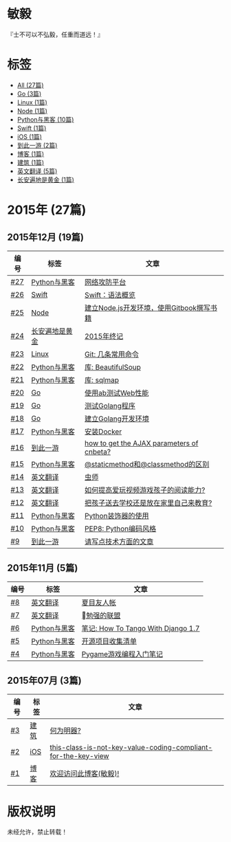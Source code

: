 # 敏毅

『士不可以不弘毅，任重而道远！』

# 标签

- [All (27篇)](https://github.com/LeslieZhu/MinYi/labels)
- [Go (3篇)](https://github.com/LeslieZhu/MinYi/labels/Go)
- [Linux (1篇)](https://github.com/LeslieZhu/MinYi/labels/Linux)
- [Node (1篇)](https://github.com/LeslieZhu/MinYi/labels/Node)
- [Python与黑客 (10篇)](https://github.com/LeslieZhu/MinYi/labels/Python与黑客)
- [Swift (1篇)](https://github.com/LeslieZhu/MinYi/labels/Swift)
- [iOS (1篇)](https://github.com/LeslieZhu/MinYi/labels/iOS)
- [到此一游 (2篇)](https://github.com/LeslieZhu/MinYi/labels/到此一游)
- [博客 (1篇)](https://github.com/LeslieZhu/MinYi/labels/博客)
- [建筑 (1篇)](https://github.com/LeslieZhu/MinYi/labels/建筑)
- [英文翻译 (5篇)](https://github.com/LeslieZhu/MinYi/labels/英文翻译)
- [长安遍地是黄金 (1篇)](https://github.com/LeslieZhu/MinYi/labels/长安遍地是黄金)

# 2015年 (27篇)

## 2015年12月 (19篇)

编号 | 标签 | 文章
-----|------|----
[#27](https://github.com/LeslieZhu/MinYi/issues/27)|[Python与黑客](https://github.com/LeslieZhu/MinYi/labels/Python与黑客)|[网络攻防平台](https://github.com/LeslieZhu/MinYi/issues/27)
[#26](https://github.com/LeslieZhu/MinYi/issues/26)|[Swift](https://github.com/LeslieZhu/MinYi/labels/Swift)|[Swift：语法概览](https://github.com/LeslieZhu/MinYi/issues/26)
[#25](https://github.com/LeslieZhu/MinYi/issues/25)|[Node](https://github.com/LeslieZhu/MinYi/labels/Node)|[建立Node.js开发环境，使用Gitbook撰写书籍](https://github.com/LeslieZhu/MinYi/issues/25)
[#24](https://github.com/LeslieZhu/MinYi/issues/24)|[长安遍地是黄金](https://github.com/LeslieZhu/MinYi/labels/长安遍地是黄金)|[2015年终记](https://github.com/LeslieZhu/MinYi/issues/24)
[#23](https://github.com/LeslieZhu/MinYi/issues/23)|[Linux](https://github.com/LeslieZhu/MinYi/labels/Linux)|[Git: 几条常用命令](https://github.com/LeslieZhu/MinYi/issues/23)
[#22](https://github.com/LeslieZhu/MinYi/issues/22)|[Python与黑客](https://github.com/LeslieZhu/MinYi/labels/Python与黑客)|[库: BeautifulSoup](https://github.com/LeslieZhu/MinYi/issues/22)
[#21](https://github.com/LeslieZhu/MinYi/issues/21)|[Python与黑客](https://github.com/LeslieZhu/MinYi/labels/Python与黑客)|[库: sqlmap](https://github.com/LeslieZhu/MinYi/issues/21)
[#20](https://github.com/LeslieZhu/MinYi/issues/20)|[Go](https://github.com/LeslieZhu/MinYi/labels/Go)|[使用ab测试Web性能](https://github.com/LeslieZhu/MinYi/issues/20)
[#19](https://github.com/LeslieZhu/MinYi/issues/19)|[Go](https://github.com/LeslieZhu/MinYi/labels/Go)|[测试Golang程序](https://github.com/LeslieZhu/MinYi/issues/19)
[#18](https://github.com/LeslieZhu/MinYi/issues/18)|[Go](https://github.com/LeslieZhu/MinYi/labels/Go)|[建立Golang开发环境](https://github.com/LeslieZhu/MinYi/issues/18)
[#17](https://github.com/LeslieZhu/MinYi/issues/17)|[Python与黑客](https://github.com/LeslieZhu/MinYi/labels/Python与黑客)|[安装Docker](https://github.com/LeslieZhu/MinYi/issues/17)
[#16](https://github.com/LeslieZhu/MinYi/issues/16)|[到此一游](https://github.com/LeslieZhu/MinYi/labels/到此一游)|[how to get the AJAX parameters of cnbeta?](https://github.com/LeslieZhu/MinYi/issues/16)
[#15](https://github.com/LeslieZhu/MinYi/issues/15)|[Python与黑客](https://github.com/LeslieZhu/MinYi/labels/Python与黑客)|[@staticmethod和@classmethod的区别](https://github.com/LeslieZhu/MinYi/issues/15)
[#14](https://github.com/LeslieZhu/MinYi/issues/14)|[英文翻译](https://github.com/LeslieZhu/MinYi/labels/英文翻译)|[虫师](https://github.com/LeslieZhu/MinYi/issues/14)
[#13](https://github.com/LeslieZhu/MinYi/issues/13)|[英文翻译](https://github.com/LeslieZhu/MinYi/labels/英文翻译)|[如何提高爱玩视频游戏孩子的阅读能力?](https://github.com/LeslieZhu/MinYi/issues/13)
[#12](https://github.com/LeslieZhu/MinYi/issues/12)|[英文翻译](https://github.com/LeslieZhu/MinYi/labels/英文翻译)|[把孩子送去学校还是放在家里自己来教育?](https://github.com/LeslieZhu/MinYi/issues/12)
[#11](https://github.com/LeslieZhu/MinYi/issues/11)|[Python与黑客](https://github.com/LeslieZhu/MinYi/labels/Python与黑客)|[Python装饰器的使用](https://github.com/LeslieZhu/MinYi/issues/11)
[#10](https://github.com/LeslieZhu/MinYi/issues/10)|[Python与黑客](https://github.com/LeslieZhu/MinYi/labels/Python与黑客)|[PEP8: Python编码风格](https://github.com/LeslieZhu/MinYi/issues/10)
[#9](https://github.com/LeslieZhu/MinYi/issues/9)|[到此一游](https://github.com/LeslieZhu/MinYi/labels/到此一游)|[请写点技术方面的文章](https://github.com/LeslieZhu/MinYi/issues/9)

## 2015年11月 (5篇)

编号 | 标签 | 文章
-----|------|----
[#8](https://github.com/LeslieZhu/MinYi/issues/8)|[英文翻译](https://github.com/LeslieZhu/MinYi/labels/英文翻译)|[夏目友人帐](https://github.com/LeslieZhu/MinYi/issues/8)
[#7](https://github.com/LeslieZhu/MinYi/issues/7)|[英文翻译](https://github.com/LeslieZhu/MinYi/labels/英文翻译)|[勉强的联盟](https://github.com/LeslieZhu/MinYi/issues/7)
[#6](https://github.com/LeslieZhu/MinYi/issues/6)|[Python与黑客](https://github.com/LeslieZhu/MinYi/labels/Python与黑客)|[笔记: How To Tango With Django 1.7](https://github.com/LeslieZhu/MinYi/issues/6)
[#5](https://github.com/LeslieZhu/MinYi/issues/5)|[Python与黑客](https://github.com/LeslieZhu/MinYi/labels/Python与黑客)|[开源项目收集清单](https://github.com/LeslieZhu/MinYi/issues/5)
[#4](https://github.com/LeslieZhu/MinYi/issues/4)|[Python与黑客](https://github.com/LeslieZhu/MinYi/labels/Python与黑客)|[Pygame游戏编程入门笔记](https://github.com/LeslieZhu/MinYi/issues/4)

## 2015年07月 (3篇)

编号 | 标签 | 文章
-----|------|----
[#3](https://github.com/LeslieZhu/MinYi/issues/3)|[建筑](https://github.com/LeslieZhu/MinYi/labels/建筑)|[何为明器?](https://github.com/LeslieZhu/MinYi/issues/3)
[#2](https://github.com/LeslieZhu/MinYi/issues/2)|[iOS](https://github.com/LeslieZhu/MinYi/labels/iOS)|[this-class-is-not-key-value-coding-compliant-for-the-key-view](https://github.com/LeslieZhu/MinYi/issues/2)
[#1](https://github.com/LeslieZhu/MinYi/issues/1)|[博客](https://github.com/LeslieZhu/MinYi/labels/博客)|[欢迎访问此博客(敏毅)!](https://github.com/LeslieZhu/MinYi/issues/1)



# 版权说明

未经允许，禁止转载！


